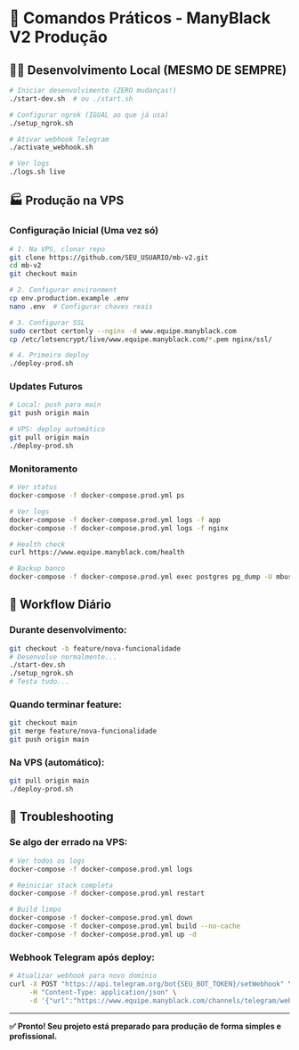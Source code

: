 # 🎯 Comandos Práticos - ManyBlack V2 Produção

## 🧑‍💻 Desenvolvimento Local (MESMO DE SEMPRE)

```bash
# Iniciar desenvolvimento (ZERO mudanças!)
./start-dev.sh  # ou ./start.sh

# Configurar ngrok (IGUAL ao que já usa)
./setup_ngrok.sh

# Ativar webhook Telegram
./activate_webhook.sh

# Ver logs
./logs.sh live
```

## 🏭 Produção na VPS

### Configuração Inicial (Uma vez só)
```bash
# 1. Na VPS, clonar repo
git clone https://github.com/SEU_USUARIO/mb-v2.git
cd mb-v2
git checkout main

# 2. Configurar environment
cp env.production.example .env
nano .env  # Configurar chaves reais

# 3. Configurar SSL
sudo certbot certonly --nginx -d www.equipe.manyblack.com
cp /etc/letsencrypt/live/www.equipe.manyblack.com/*.pem nginx/ssl/

# 4. Primeiro deploy
./deploy-prod.sh
```

### Updates Futuros
```bash
# Local: push para main
git push origin main

# VPS: deploy automático
git pull origin main
./deploy-prod.sh
```

### Monitoramento
```bash
# Ver status
docker-compose -f docker-compose.prod.yml ps

# Ver logs
docker-compose -f docker-compose.prod.yml logs -f app
docker-compose -f docker-compose.prod.yml logs -f nginx

# Health check
curl https://www.equipe.manyblack.com/health

# Backup banco
docker-compose -f docker-compose.prod.yml exec postgres pg_dump -U mbuser manyblack_v2 > backup.sql
```

## 🔄 Workflow Diário

### Durante desenvolvimento:
```bash
git checkout -b feature/nova-funcionalidade
# Desenvolve normalmente...
./start-dev.sh
./setup_ngrok.sh
# Testa tudo...
```

### Quando terminar feature:
```bash
git checkout main
git merge feature/nova-funcionalidade
git push origin main
```

### Na VPS (automático):
```bash
git pull origin main
./deploy-prod.sh
```

## 🚨 Troubleshooting

### Se algo der errado na VPS:
```bash
# Ver todos os logs
docker-compose -f docker-compose.prod.yml logs

# Reiniciar stack completa
docker-compose -f docker-compose.prod.yml restart

# Build limpo
docker-compose -f docker-compose.prod.yml down
docker-compose -f docker-compose.prod.yml build --no-cache
docker-compose -f docker-compose.prod.yml up -d
```

### Webhook Telegram após deploy:
```bash
# Atualizar webhook para novo domínio
curl -X POST "https://api.telegram.org/bot{SEU_BOT_TOKEN}/setWebhook" \
     -H "Content-Type: application/json" \
     -d '{"url":"https://www.equipe.manyblack.com/channels/telegram/webhook"}'
```

---

**✅ Pronto! Seu projeto está preparado para produção de forma simples e profissional.**
